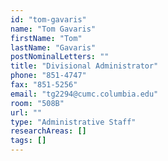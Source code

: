```yaml
---
id: "tom-gavaris"
name: "Tom Gavaris"
firstName: "Tom"
lastName: "Gavaris"
postNominalLetters: ""
title: "Divisional Administrator"
phone: "851-4747"
fax: "851-5256"
email: "tg2294@cumc.columbia.edu"
room: "508B"
url: ""
type: "Administrative Staff"
researchAreas: []
tags: []
---
```

